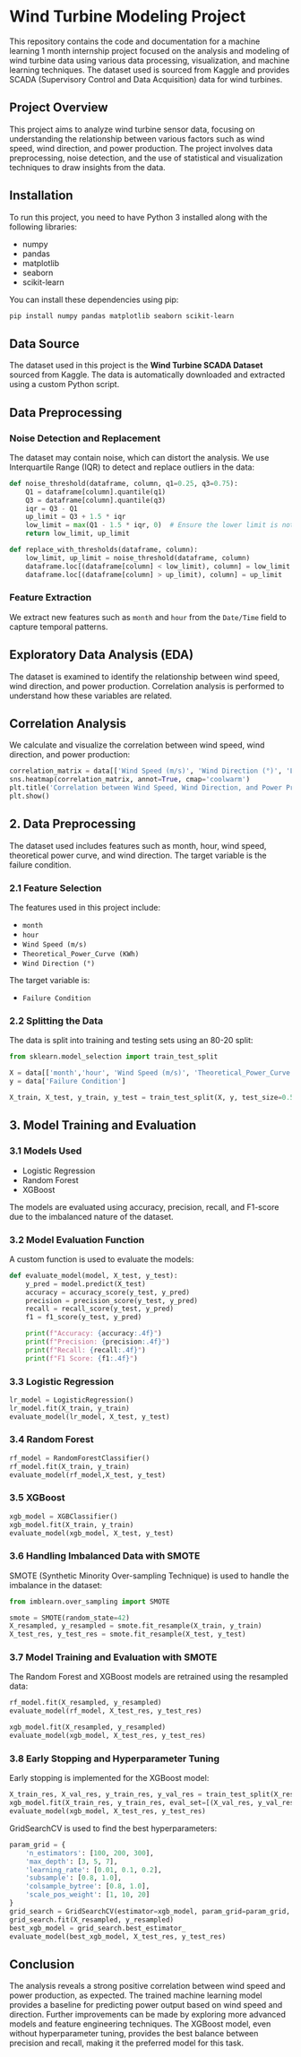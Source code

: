 # Wind Turbine Modeling Project

This repository contains the code and documentation for a machine learning 1 month internship project focused on the analysis and modeling of wind turbine data using various data processing, visualization, and machine learning techniques. The dataset used is sourced from Kaggle and provides SCADA (Supervisory Control and Data Acquisition) data for wind turbines.


## Project Overview
This project aims to analyze wind turbine sensor data, focusing on understanding the relationship between various factors such as wind speed, wind direction, and power production. The project involves data preprocessing, noise detection, and the use of statistical and visualization techniques to draw insights from the data.

## Installation
To run this project, you need to have Python 3 installed along with the following libraries:

- numpy
- pandas
- matplotlib
- seaborn
- scikit-learn

You can install these dependencies using pip:

```bash
pip install numpy pandas matplotlib seaborn scikit-learn
```

## Data Source
The dataset used in this project is the **Wind Turbine SCADA Dataset** sourced from Kaggle. The data is automatically downloaded and extracted using a custom Python script.

## Data Preprocessing
### Noise Detection and Replacement
The dataset may contain noise, which can distort the analysis. We use Interquartile Range (IQR) to detect and replace outliers in the data:

```python
def noise_threshold(dataframe, column, q1=0.25, q3=0.75):
    Q1 = dataframe[column].quantile(q1)
    Q3 = dataframe[column].quantile(q3)
    iqr = Q3 - Q1
    up_limit = Q3 + 1.5 * iqr
    low_limit = max(Q1 - 1.5 * iqr, 0)  # Ensure the lower limit is not negative
    return low_limit, up_limit

def replace_with_thresholds(dataframe, column):
    low_limit, up_limit = noise_threshold(dataframe, column)
    dataframe.loc[(dataframe[column] < low_limit), column] = low_limit
    dataframe.loc[(dataframe[column] > up_limit), column] = up_limit
```

### Feature Extraction
We extract new features such as `month` and `hour` from the `Date/Time` field to capture temporal patterns.

## Exploratory Data Analysis (EDA)
The dataset is examined to identify the relationship between wind speed, wind direction, and power production. Correlation analysis is performed to understand how these variables are related.

## Correlation Analysis
We calculate and visualize the correlation between wind speed, wind direction, and power production:

```python
correlation_matrix = data[['Wind Speed (m/s)', 'Wind Direction (°)', 'LV ActivePower (kW)']].corr()
sns.heatmap(correlation_matrix, annot=True, cmap='coolwarm')
plt.title('Correlation between Wind Speed, Wind Direction, and Power Production')
plt.show()
```


## 2. Data Preprocessing

The dataset used includes features such as month, hour, wind speed, theoretical power curve, and wind direction. The target variable is the failure condition.

### 2.1 Feature Selection

The features used in this project include:
- `month`
- `hour`
- `Wind Speed (m/s)`
- `Theoretical_Power_Curve (KWh)`
- `Wind Direction (°)`

The target variable is:
- `Failure Condition`

### 2.2 Splitting the Data

The data is split into training and testing sets using an 80-20 split:
```python
from sklearn.model_selection import train_test_split

X = data[['month','hour', 'Wind Speed (m/s)', 'Theoretical_Power_Curve (KWh)', 'Wind Direction (°)']]
y = data['Failure Condition']

X_train, X_test, y_train, y_test = train_test_split(X, y, test_size=0.5, random_state=42)
```

## 3. Model Training and Evaluation

### 3.1 Models Used
- Logistic Regression
- Random Forest
- XGBoost

The models are evaluated using accuracy, precision, recall, and F1-score due to the imbalanced nature of the dataset.

### 3.2 Model Evaluation Function
A custom function is used to evaluate the models:
```python
def evaluate_model(model, X_test, y_test):
    y_pred = model.predict(X_test)
    accuracy = accuracy_score(y_test, y_pred)
    precision = precision_score(y_test, y_pred)
    recall = recall_score(y_test, y_pred)
    f1 = f1_score(y_test, y_pred)

    print(f"Accuracy: {accuracy:.4f}")
    print(f"Precision: {precision:.4f}")
    print(f"Recall: {recall:.4f}")
    print(f"F1 Score: {f1:.4f}")
```

### 3.3 Logistic Regression
```python
lr_model = LogisticRegression()
lr_model.fit(X_train, y_train)
evaluate_model(lr_model, X_test, y_test)
```

### 3.4 Random Forest
```python
rf_model = RandomForestClassifier()
rf_model.fit(X_train, y_train)
evaluate_model(rf_model,X_test, y_test)
```

### 3.5 XGBoost
```python
xgb_model = XGBClassifier()
xgb_model.fit(X_train, y_train)
evaluate_model(xgb_model, X_test, y_test)
```

### 3.6 Handling Imbalanced Data with SMOTE
SMOTE (Synthetic Minority Over-sampling Technique) is used to handle the imbalance in the dataset:
```python
from imblearn.over_sampling import SMOTE

smote = SMOTE(random_state=42)
X_resampled, y_resampled = smote.fit_resample(X_train, y_train)
X_test_res, y_test_res = smote.fit_resample(X_test, y_test)
```

### 3.7 Model Training and Evaluation with SMOTE
The Random Forest and XGBoost models are retrained using the resampled data:
```python
rf_model.fit(X_resampled, y_resampled)
evaluate_model(rf_model, X_test_res, y_test_res)

xgb_model.fit(X_resampled, y_resampled)
evaluate_model(xgb_model, X_test_res, y_test_res)
```

### 3.8 Early Stopping and Hyperparameter Tuning
Early stopping is implemented for the XGBoost model:
```python
X_train_res, X_val_res, y_train_res, y_val_res = train_test_split(X_resampled, y_resampled, test_size=0.2, random_state=42)
xgb_model.fit(X_train_res, y_train_res, eval_set=[(X_val_res, y_val_res)], early_stopping_rounds=10, verbose=False)
evaluate_model(xgb_model, X_test_res, y_test_res)
```

GridSearchCV is used to find the best hyperparameters:
```python
param_grid = {
    'n_estimators': [100, 200, 300],
    'max_depth': [3, 5, 7],
    'learning_rate': [0.01, 0.1, 0.2],
    'subsample': [0.8, 1.0],
    'colsample_bytree': [0.8, 1.0],
    'scale_pos_weight': [1, 10, 20]
}
grid_search = GridSearchCV(estimator=xgb_model, param_grid=param_grid, cv=3, scoring='f1', verbose=False, n_jobs=-1)
grid_search.fit(X_resampled, y_resampled)
best_xgb_model = grid_search.best_estimator_
evaluate_model(best_xgb_model, X_test_res, y_test_res)
```



## Conclusion
The analysis reveals a strong positive correlation between wind speed and power production, as expected. The trained machine learning model provides a baseline for predicting power output based on wind speed and direction. Further improvements can be made by exploring more advanced models and feature engineering techniques.
The XGBoost model, even without hyperparameter tuning, provides the best balance between precision and recall, making it the preferred model for this task.

